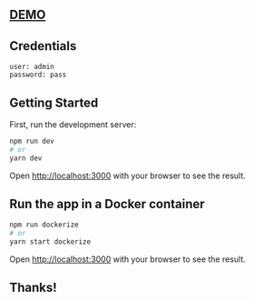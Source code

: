 ## [DEMO](indexapp.vercel.app)

## Credentials
```
user: admin
password: pass
```

## Getting Started

First, run the development server:

```bash
npm run dev
# or
yarn dev
```

Open [http://localhost:3000](http://localhost:3000) with your browser to see the result.

## Run the app in a Docker container

```bash
npm run dockerize
# or
yarn start dockerize
```
Open [http://localhost:3000](http://localhost:3000) with your browser to see the result.


## Thanks!
